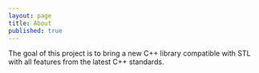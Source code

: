```yaml
---
layout: page
title: About
published: true
---
```





The goal of this project is to bring a new C++ library compatible with STL with all features from the latest C++ standards.
